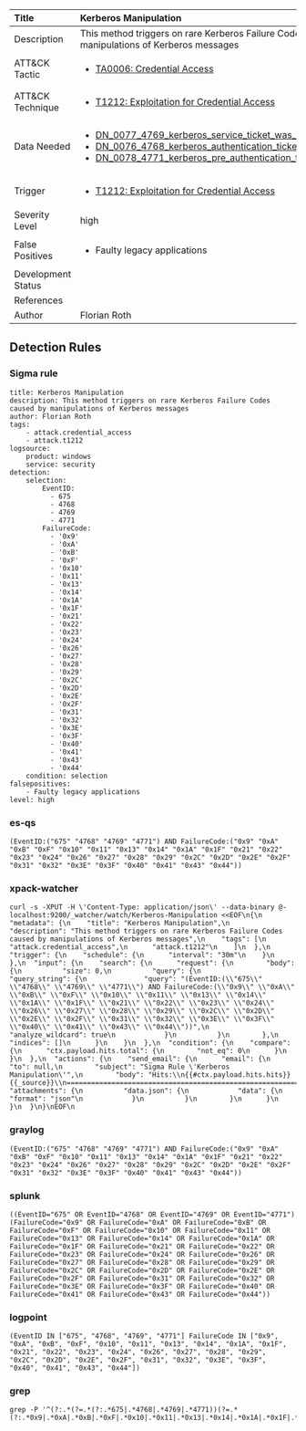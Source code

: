 | Title                | Kerberos Manipulation                                                                                                                                                 |
|:---------------------|:------------------------------------------------------------------------------------------------------------------------------------------------------------|
| Description          | This method triggers on rare Kerberos Failure Codes caused by manipulations of Kerberos messages                                                                                                                                           |
| ATT&amp;CK Tactic    | <ul><li>[TA0006: Credential Access](https://attack.mitre.org/tactics/TA0006)</li></ul>  |
| ATT&amp;CK Technique | <ul><li>[T1212: Exploitation for Credential Access](https://attack.mitre.org/techniques/T1212)</li></ul>                             |
| Data Needed          | <ul><li>[DN_0077_4769_kerberos_service_ticket_was_requested](../Data_Needed/DN_0077_4769_kerberos_service_ticket_was_requested.md)</li><li>[DN_0076_4768_kerberos_authentication_ticket_was_requested](../Data_Needed/DN_0076_4768_kerberos_authentication_ticket_was_requested.md)</li><li>[DN_0078_4771_kerberos_pre_authentication_failed](../Data_Needed/DN_0078_4771_kerberos_pre_authentication_failed.md)</li></ul>                                                         |
| Trigger              | <ul><li>[T1212: Exploitation for Credential Access](../Triggers/T1212.md)</li></ul>  |
| Severity Level       | high                                                                                                                                                 |
| False Positives      | <ul><li>Faulty legacy applications</li></ul>                                                                  |
| Development Status   |                                                                                                                                                 |
| References           | <ul></ul>                                                          |
| Author               | Florian Roth                                                                                                                                                |


## Detection Rules

### Sigma rule

```
title: Kerberos Manipulation
description: This method triggers on rare Kerberos Failure Codes caused by manipulations of Kerberos messages
author: Florian Roth
tags:
    - attack.credential_access
    - attack.t1212
logsource:
    product: windows
    service: security
detection:
    selection:
        EventID:
          - 675
          - 4768
          - 4769
          - 4771
        FailureCode:
          - '0x9'
          - '0xA'
          - '0xB'
          - '0xF'
          - '0x10'
          - '0x11'
          - '0x13'
          - '0x14'
          - '0x1A'
          - '0x1F'
          - '0x21'
          - '0x22'
          - '0x23'
          - '0x24'
          - '0x26'
          - '0x27'
          - '0x28'
          - '0x29'
          - '0x2C'
          - '0x2D'
          - '0x2E'
          - '0x2F'
          - '0x31'
          - '0x32'
          - '0x3E'
          - '0x3F'
          - '0x40'
          - '0x41'
          - '0x43'
          - '0x44'
    condition: selection
falsepositives:
    - Faulty legacy applications
level: high

```





### es-qs
    
```
(EventID:("675" "4768" "4769" "4771") AND FailureCode:("0x9" "0xA" "0xB" "0xF" "0x10" "0x11" "0x13" "0x14" "0x1A" "0x1F" "0x21" "0x22" "0x23" "0x24" "0x26" "0x27" "0x28" "0x29" "0x2C" "0x2D" "0x2E" "0x2F" "0x31" "0x32" "0x3E" "0x3F" "0x40" "0x41" "0x43" "0x44"))
```


### xpack-watcher
    
```
curl -s -XPUT -H \'Content-Type: application/json\' --data-binary @- localhost:9200/_watcher/watch/Kerberos-Manipulation <<EOF\n{\n  "metadata": {\n    "title": "Kerberos Manipulation",\n    "description": "This method triggers on rare Kerberos Failure Codes caused by manipulations of Kerberos messages",\n    "tags": [\n      "attack.credential_access",\n      "attack.t1212"\n    ]\n  },\n  "trigger": {\n    "schedule": {\n      "interval": "30m"\n    }\n  },\n  "input": {\n    "search": {\n      "request": {\n        "body": {\n          "size": 0,\n          "query": {\n            "query_string": {\n              "query": "(EventID:(\\"675\\" \\"4768\\" \\"4769\\" \\"4771\\") AND FailureCode:(\\"0x9\\" \\"0xA\\" \\"0xB\\" \\"0xF\\" \\"0x10\\" \\"0x11\\" \\"0x13\\" \\"0x14\\" \\"0x1A\\" \\"0x1F\\" \\"0x21\\" \\"0x22\\" \\"0x23\\" \\"0x24\\" \\"0x26\\" \\"0x27\\" \\"0x28\\" \\"0x29\\" \\"0x2C\\" \\"0x2D\\" \\"0x2E\\" \\"0x2F\\" \\"0x31\\" \\"0x32\\" \\"0x3E\\" \\"0x3F\\" \\"0x40\\" \\"0x41\\" \\"0x43\\" \\"0x44\\"))",\n              "analyze_wildcard": true\n            }\n          }\n        },\n        "indices": []\n      }\n    }\n  },\n  "condition": {\n    "compare": {\n      "ctx.payload.hits.total": {\n        "not_eq": 0\n      }\n    }\n  },\n  "actions": {\n    "send_email": {\n      "email": {\n        "to": null,\n        "subject": "Sigma Rule \'Kerberos Manipulation\'",\n        "body": "Hits:\\n{{#ctx.payload.hits.hits}}{{_source}}\\n================================================================================\\n{{/ctx.payload.hits.hits}}",\n        "attachments": {\n          "data.json": {\n            "data": {\n              "format": "json"\n            }\n          }\n        }\n      }\n    }\n  }\n}\nEOF\n
```


### graylog
    
```
(EventID:("675" "4768" "4769" "4771") AND FailureCode:("0x9" "0xA" "0xB" "0xF" "0x10" "0x11" "0x13" "0x14" "0x1A" "0x1F" "0x21" "0x22" "0x23" "0x24" "0x26" "0x27" "0x28" "0x29" "0x2C" "0x2D" "0x2E" "0x2F" "0x31" "0x32" "0x3E" "0x3F" "0x40" "0x41" "0x43" "0x44"))
```


### splunk
    
```
((EventID="675" OR EventID="4768" OR EventID="4769" OR EventID="4771") (FailureCode="0x9" OR FailureCode="0xA" OR FailureCode="0xB" OR FailureCode="0xF" OR FailureCode="0x10" OR FailureCode="0x11" OR FailureCode="0x13" OR FailureCode="0x14" OR FailureCode="0x1A" OR FailureCode="0x1F" OR FailureCode="0x21" OR FailureCode="0x22" OR FailureCode="0x23" OR FailureCode="0x24" OR FailureCode="0x26" OR FailureCode="0x27" OR FailureCode="0x28" OR FailureCode="0x29" OR FailureCode="0x2C" OR FailureCode="0x2D" OR FailureCode="0x2E" OR FailureCode="0x2F" OR FailureCode="0x31" OR FailureCode="0x32" OR FailureCode="0x3E" OR FailureCode="0x3F" OR FailureCode="0x40" OR FailureCode="0x41" OR FailureCode="0x43" OR FailureCode="0x44"))
```


### logpoint
    
```
(EventID IN ["675", "4768", "4769", "4771"] FailureCode IN ["0x9", "0xA", "0xB", "0xF", "0x10", "0x11", "0x13", "0x14", "0x1A", "0x1F", "0x21", "0x22", "0x23", "0x24", "0x26", "0x27", "0x28", "0x29", "0x2C", "0x2D", "0x2E", "0x2F", "0x31", "0x32", "0x3E", "0x3F", "0x40", "0x41", "0x43", "0x44"])
```


### grep
    
```
grep -P '^(?:.*(?=.*(?:.*675|.*4768|.*4769|.*4771))(?=.*(?:.*0x9|.*0xA|.*0xB|.*0xF|.*0x10|.*0x11|.*0x13|.*0x14|.*0x1A|.*0x1F|.*0x21|.*0x22|.*0x23|.*0x24|.*0x26|.*0x27|.*0x28|.*0x29|.*0x2C|.*0x2D|.*0x2E|.*0x2F|.*0x31|.*0x32|.*0x3E|.*0x3F|.*0x40|.*0x41|.*0x43|.*0x44)))'
```



